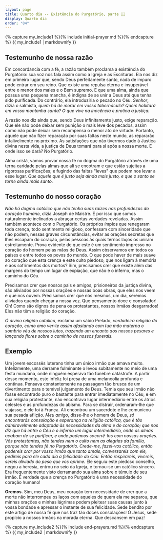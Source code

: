 ```yaml
---
layout: page
title: Quarto dia -- Existência do Purgatório, parte II
display: Quarto dia
order: "04"
---
```



{% capture my_include1 %}{% include initial-prayer.md %}{% endcapture %}
{{ my_include1 | markdownify }}


## Testemunho de nossa razão

Em concordancia com a fé, a razão também proclama a existência do Purgatório: sua voz nos fala assim como a Igreja e as Escrituras. Ela nos diz em primeiro lugar que, 
sendo Deus perfeitamente santo, nada de impuro pode entrar em seu reino. Que existe uma 
repulsa eterna e insuperável entre o menor dos males e o Bem supremo. E que uma alma, ainda que possua uma pequena mancha, é indigna de se unir a Deus até que tenha sido purificada. Do contrário, ela introduziria o pecado no Céu. _Senhor_, dizia o salmista, _quem há de morar em vosso tabernáculo? Quem habitará em vossa montanha santa? O que vive na inocência e pratica a justiça._ 

A razão nos diz ainda que, sendo Deus infinitamente justo, exige reparação. Que ele
não pode deixar sem punição o mais leve dos pecados, assim como não pode deixar sem 
recompensa o menor ato de virtude. Portanto, aquele que não fizer reparação por suas
faltas neste mundo, as repararão infalivelmente no próximo. As satisfações que não tivermos dado à Justiça divina nesta vida, a justiça de Deus tomará para si após a 
nossa morte. E onde isso se dará? No Purgatório. 

Alma cristã, vamos provar nossa fé no dogma do Purgatório através de uma terna caridade 
pelas almas que ali se encotram e que estão sujeitas a rigorosas purificações; e fugindo das faltas "leves" que podem nos levar a esse lugar. _Que aquele que é justo seja ainda mais justo, e que o santo se torne ainda mais santo._


## Testemunho do nosso coração

_Não há dogma católico que não tenha suas raízes nas profundezas do coração humano_, dizia Joseph de Maistre. É por isso que somos naturalmente inclinados a abraçar certas verdades reveladas. Assim também acontece com o Purgatório. Os próprios ímpios que renegaram toda crença, todo sentimento religioso, confessam com sinceridade que não podem, nessas graves circunstâncias, evitar as orações secretas que lhes escapam do coração, pelas pessoas às quais ternos laços os uniram estreitamente. Prova evidente de que este é um sentimento impresso no coração do homem pelas mãos de Deus. Assim observamos em todos os países e entre todos os povos do mundo. O que pode haver de mais suave ao coração que esta crença e este culto piedoso, que nos ligam à memória e aos sofrimentos dos mortos? Sim, precisamos crer que existe além das margens do tempo um lugar de expiação, que não é o inferno, mas o caminho do Céu.

Precisamos crer que nossos pais e amigos, prisioneiros da justiça divina, são aliviados por nossas orações e nossas boas obras, que eles nos veem e que nos ouvem. Precisamos crer que nós mesmos, um dia, seremos aliviados quando chegar a nossa vez. Que pensamento doce e consolador! Oh! Como são dignos de pena os protestantes, nossos irmãos desgarrados! Eles não têm a religião do coração.

_Ó divina religião católica_, exclama um sábio Prelado, _verdadeira religião do coração, como amo ver-te assim afastando com tua mão materna o sombrio véu de nossos lutos, trazendo um encanto aos nossos pesares e lançando flores sobre o caminho de nossos funerais._


## Exemplo

Um jovem escossês luterano tinha um único irmão que amava muito. Infelizmente, uma derrame fulminante o levou subitamente no meio de uma festa mundana, onde ninguém esperava tão fúnebre catástrofe. A partir desse momento, este infeliz foi presa de uma melancolia profunda e contínua. Pensava constantemente na passagem tão brusca de um divertimento para o temível julgamento de Deus. Temia que seu irmão não fosse encontrado puro o bastante para entrar imediatamente no Céu, e em sua religião protestante, não encontrava lugar intermediário entre os átrios celestes e as profundezas do abismo. Para se distrair, ordenaram-lhe que viajasse, e ele foi à França. Ali encontrou um sacerdote e lhe comunicou sua pesada aflição. _Meu amigo_, disse-lhe o homem de Deus, _só encontrarás consolação e esperança na religião católica, que é tão admiravelmente adaptada às necessidades da alma e do coração; que nos diz que há entre o Céu e o inferno um lugar intermediário, onde as almas acabam de se purificar, e onde podemos socorrê-las com nossas orações. Vós protestantes, não tendes nem o culto nem as alegrias da família, porque não tendes fé no Purgatório. Crede-me, fazei-vos católico, então podereis orar por vosso irmão que tanto amais, conversareis com ele, pedireis para ele cada dia a felicidade do Céu. Então respirareis, vivereis, sereis aliviado do peso que vos oprime._ Ele seguiu este piedoso conselho, negou a heresia, entrou no seio da Igreja, e tornou-se um católico sincero. Era frequentemente visto derramando sua alma sobre o túmulo de seu irmão. É verdade que a crença no Purgatório é uma necessidade do coração humano!


**Oremos.** Sim, meu Deus, meu coração tem necessidade de crer que a morte não
interrompeu os laços com aqueles de quem ela me separou, que minhas orações e minhas lágrimas podem pleitear suas causas junto à vossa bondade e apressar o instante de sua felicidade. Sede bendito por este artigo de nossa fé que nos traz tão doces consolações! 
Ó Jesus, sede propício a nossos irmãos na morada eterna. Que descansem em paz! 


{% capture my_include2 %}{% include end-prayers.md %}{% endcapture %}
{{ my_include2 | markdownify }}
